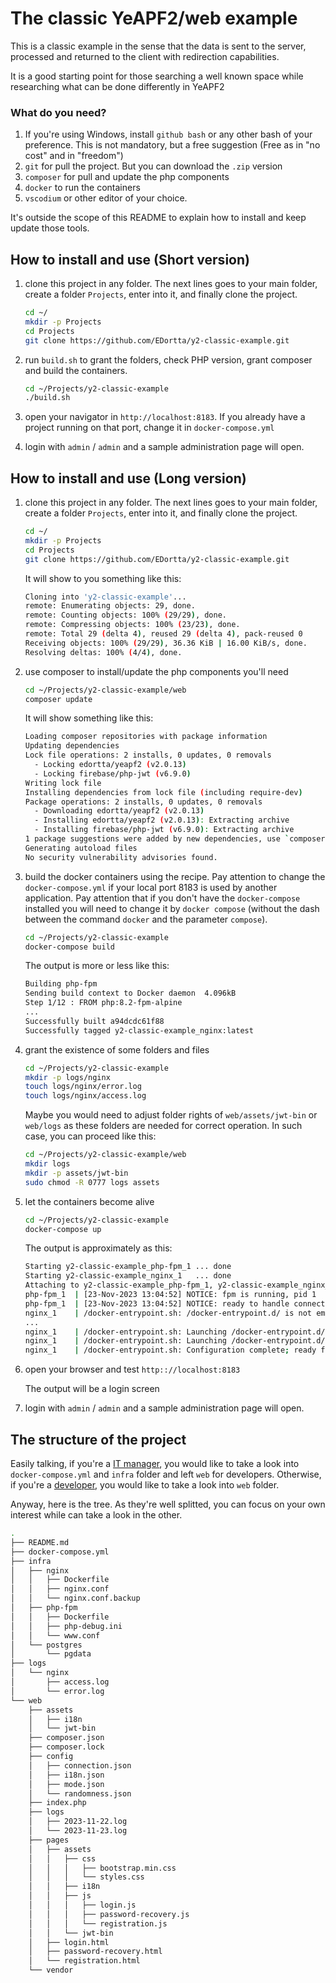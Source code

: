 # The classic YeAPF2/web example

This is a classic example in the sense that the data is sent to the server, processed and returned to the client with redirection capabilities.

It is a good starting point for those searching a well known space while researching what can be done differently in YeAPF2

### What do you need?

1. If you're using Windows, install `github bash` or any other bash of your preference. This is not mandatory, but a free suggestion (Free as in "no cost" and in "freedom")
2. `git` for pull the project. But you can download the `.zip` version
3. `composer` for pull and update the php components
4. `docker` to run the containers
5. `vscodium` or other editor of your choice.

It's outside the scope of this README to explain how to install and keep update those tools.

## How to install and use (Short version)
1. clone this project in any folder. The next lines goes to your main folder, create a folder `Projects`, enter into it, and finally clone the project.

   ```bash
   cd ~/
   mkdir -p Projects
   cd Projects
   git clone https://github.com/EDortta/y2-classic-example.git
   ```
2. run `build.sh` to grant the folders, check PHP version, grant composer and build the containers.
   
   ```bash
   cd ~/Projects/y2-classic-example
   ./build.sh
   ```
3. open your navigator in `http://localhost:8183`. If you already have a project running on that port, change it in `docker-compose.yml`

4. login with `admin` / `admin` and a sample administration page will open. 

## How to install and use (Long version)

1. clone this project in any folder. The next lines goes to your main folder, create a folder `Projects`, enter into it, and finally clone the project.

   ```bash
   cd ~/
   mkdir -p Projects
   cd Projects
   git clone https://github.com/EDortta/y2-classic-example.git
   ```

   It will show to you something like this:

   ```bash
   Cloning into 'y2-classic-example'...
   remote: Enumerating objects: 29, done.
   remote: Counting objects: 100% (29/29), done.
   remote: Compressing objects: 100% (23/23), done.
   remote: Total 29 (delta 4), reused 29 (delta 4), pack-reused 0
   Receiving objects: 100% (29/29), 36.36 KiB | 16.00 KiB/s, done.
   Resolving deltas: 100% (4/4), done.
   ```
2. use composer to install/update the php components you'll need

   ```bash
   cd ~/Projects/y2-classic-example/web
   composer update
   ```

   It will show something like this:

   ```bash
   Loading composer repositories with package information
   Updating dependencies
   Lock file operations: 2 installs, 0 updates, 0 removals
     - Locking edortta/yeapf2 (v2.0.13)
     - Locking firebase/php-jwt (v6.9.0)
   Writing lock file
   Installing dependencies from lock file (including require-dev)
   Package operations: 2 installs, 0 updates, 0 removals
     - Downloading edortta/yeapf2 (v2.0.13)
     - Installing edortta/yeapf2 (v2.0.13): Extracting archive
     - Installing firebase/php-jwt (v6.9.0): Extracting archive
   1 package suggestions were added by new dependencies, use `composer suggest` to see details.
   Generating autoload files
   No security vulnerability advisories found.
   
   ```
3. build the docker containers using the recipe. Pay attention to change the `docker-compose.yml` if your local port 8183 is used by another application. Pay attention that if you don't have the `docker-compose` installed you will need to change it by `docker compose` (without the dash between the command `docker` and the parameter `compose`).

   ```bash
   cd ~/Projects/y2-classic-example
   docker-compose build
   ```

   The output is more or less like this:

   ```bash
   Building php-fpm
   Sending build context to Docker daemon  4.096kB
   Step 1/12 : FROM php:8.2-fpm-alpine
   ...
   Successfully built a94dcdc61f88
   Successfully tagged y2-classic-example_nginx:latest
   ```
4. grant the existence of some folders and files

   ```bash
   cd ~/Projects/y2-classic-example
   mkdir -p logs/nginx
   touch logs/nginx/error.log
   touch logs/nginx/access.log
   ```

   Maybe you would need to adjust folder rights of `web/assets/jwt-bin` or `web/logs` as these folders are needed for correct operation. In such case, you can proceed like this:
   ```bash
   cd ~/Projects/y2-classic-example/web
   mkdir logs
   mkdir -p assets/jwt-bin
   sudo chmod -R 0777 logs assets
   ```
   
5. let the containers become alive

   ```bash
   cd ~/Projects/y2-classic-example
   docker-compose up
   ```

   The output is approximately as this:

   ```bash
   Starting y2-classic-example_php-fpm_1 ... done
   Starting y2-classic-example_nginx_1   ... done
   Attaching to y2-classic-example_php-fpm_1, y2-classic-example_nginx_1
   php-fpm_1  | [23-Nov-2023 13:04:52] NOTICE: fpm is running, pid 1
   php-fpm_1  | [23-Nov-2023 13:04:52] NOTICE: ready to handle connections
   nginx_1    | /docker-entrypoint.sh: /docker-entrypoint.d/ is not empty, will attempt to perform configuration
   ...
   nginx_1    | /docker-entrypoint.sh: Launching /docker-entrypoint.d/20-envsubst-on-templates.sh
   nginx_1    | /docker-entrypoint.sh: Launching /docker-entrypoint.d/30-tune-worker-processes.sh
   nginx_1    | /docker-entrypoint.sh: Configuration complete; ready for start up
   
   ```
6. open your browser and test `http:://localhost:8183`

   The output will be a login screen


7. login with `admin` / `admin` and a sample administration page will open.    

## The structure of the project

Easily talking, if you're a [IT manager](docs/operation.md), you would like to take a look into `docker-compose.yml` and `infra` folder and left `web` for developers.
Otherwise, if you're a [developer](docs/developer.md), you would like to take a look into `web` folder.

Anyway, here is the tree. As they're well splitted, you can focus on your own interest while can take a look in the other. 

```bash
.
├── README.md
├── docker-compose.yml
├── infra
│   ├── nginx
│   │   ├── Dockerfile
│   │   ├── nginx.conf
│   │   └── nginx.conf.backup
│   ├── php-fpm
│   │   ├── Dockerfile
│   │   ├── php-debug.ini
│   │   └── www.conf
│   └── postgres
│       └── pgdata
├── logs
│   └── nginx
│       ├── access.log
│       └── error.log
└── web
    ├── assets
    │   ├── i18n
    │   └── jwt-bin
    ├── composer.json
    ├── composer.lock
    ├── config
    │   ├── connection.json
    │   ├── i18n.json
    │   ├── mode.json
    │   └── randomness.json
    ├── index.php
    ├── logs
    │   ├── 2023-11-22.log
    │   └── 2023-11-23.log
    ├── pages
    │   ├── assets
    │   │   ├── css
    │   │   │   ├── bootstrap.min.css
    │   │   │   └── styles.css
    │   │   ├── i18n
    │   │   ├── js
    │   │   │   ├── login.js
    │   │   │   ├── password-recovery.js
    │   │   │   └── registration.js
    │   │   └── jwt-bin
    │   ├── login.html
    │   ├── password-recovery.html
    │   └── registration.html    
    └── vendor
```
